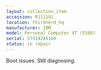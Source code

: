 ```yaml
---
layout: collection_item
accession: R111191
location: thirdnerd_hq
manufacturer: IBM
model: Personal Computer XT (5160)
serial: 57324245160
status: in repair
---
```


Boot issues. Still diagnosing.
